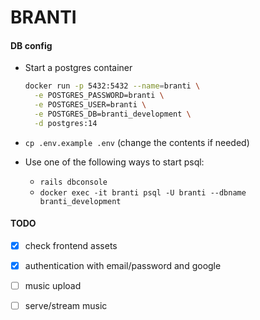 # BRANTI


<!-- This README would normally document whatever steps are necessary to get the -->
<!-- application up and running. -->

<!-- Things you may want to cover: -->

<!-- * Ruby version -->

<!-- * System dependencies -->

<!-- * Configuration -->

<!-- * Database creation -->

#### DB config

* Start a postgres container

    ```bash
    docker run -p 5432:5432 --name=branti \
      -e POSTGRES_PASSWORD=branti \
      -e POSTGRES_USER=branti \
      -e POSTGRES_DB=branti_development \
      -d postgres:14
    ```

* `cp .env.example .env` (change the contents if needed)

* Use one of the following ways to start psql:
  
  * `rails dbconsole`
  * `docker exec -it branti psql -U branti --dbname branti_development`

<!-- * Database initialization -->

<!-- * How to run the test suite -->

<!-- * Services (job queues, cache servers, search engines, etc.) -->

<!-- * Deployment instructions -->

<!-- * ... -->

#### TODO

  - [x] check frontend assets
  - [x] authentication with email/password and google
  - [ ] music upload
  - [ ] serve/stream music

